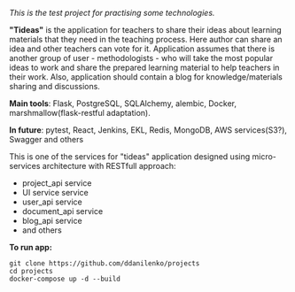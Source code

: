 *This is the test project for practising some technologies.*

**"Tideas"** is the application for teachers to share their ideas about learning materials that they need in the teaching process.
Here author can share an idea and other teachers can vote for it. Application assumes that there is another group of user - methodologists - who will take the most popular ideas to work and share the prepared learning material to help teachers in their work.
Also, application should contain a blog for knowledge/materials sharing and discussions.


**Main tools**: Flask, PostgreSQL, SQLAlchemy, alembic, Docker, marshmallow(flask-restful adaptation).

**In future**: pytest, React, Jenkins, EKL, Redis, MongoDB, AWS services(S3?), Swagger and others

This is one of the services for "tideas" application designed using micro-services architecture with RESTfull approach:
* project_api service
* UI service service
* user_api service
* document_api service
* blog_api service
* and others

**To run app:**

```
git clone https://github.com/ddanilenko/projects
cd projects
docker-compose up -d --build
```
